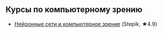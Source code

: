 ## Курсы по компьютерному зрению
- [Нейронные сети и компьютерное зрение](https://stepik.org/course/50352) (Stepik, ★4.9)